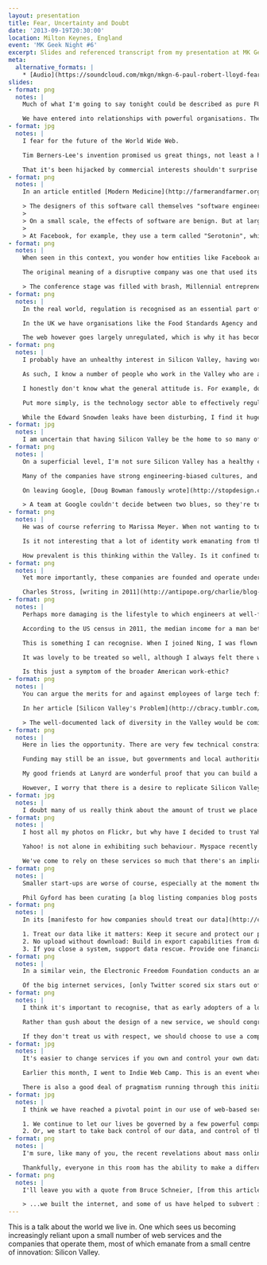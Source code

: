 ```yaml
---
layout: presentation
title: Fear, Uncertainty and Doubt
date: '2013-09-19T20:30:00'
location: Milton Keynes, England
event: 'MK Geek Night #6'
excerpt: Slides and referenced transcript from my presentation at MK Geek Night
meta:
  alternative_formats: |
    * [Audio](https://soundcloud.com/mkgn/mkgn-6-paul-robert-lloyd-fear)
slides:
- format: png
  notes: |
    Much of what I'm going to say tonight could be described as pure FUD -- cynical nonsense and fear-mongering. Yet fear, uncertainty and doubt -- these are real human emotions that can be too easily brushed aside in the face of valid concerns or criticism.

    We have entered into relationships with powerful organisations. These are organisations we will declare our undying love for, but I want to question whether we've taken the time to consider the consequences of doing so.
- format: jpg
  notes: |
    I fear for the future of the World Wide Web.

    Tim Berners-Lee's invention promised us great things, not least a highly democratic communication tool in which anyone could access information, and anyone could publish information. It's a powerful concept, and it's one we shouldn't lose sight of.

    That it's been hijacked by commercial interests shouldn't surprise us, but the way it's been hijacked should. Not only is our behaviour constantly monitored and tracked, sites like Facebook, Google+ and Twitter are actively manipulating our behaviour as well.
- format: png
  notes: |
    In an article entitled [Modern Medicine](http://farmerandfarmer.org/medicine/social.html), Jonathan Harris described social software design. He wrote:

    > The designers of this software call themselves "software engineers", but they are really more like social engineers. Through their inventions, they alter the behaviour of millions of people, yet very few of them realise that this is what they are doing, and even fewer consider the ethical implications of that kind of power.
    >
    > On a small scale, the effects of software are benign. But at large companies, with hundreds of millions of users, something so apparently small as the choice of what should be a default setting, will have an immediate impact on the daily behaviour patterns of a large percentage of the planet.
    >
    > At Facebook, for example, they use a term called "Serotonin", which refers to the bonding hormone released by the brain in moments of intimacy. In design reviews, Facebook designers are asked, "Where is the serotonin in this design?" meaning, "how will this new feature release bonding hormones in the brains of our users, to keep them coming back for more?"
- format: png
  notes: |
    When seen in this context, you wonder how entities like Facebook are able to operate without any degree of oversight. Is it right that one company can affect the lives of so many people, so freely? Facebook's leadership may say they are being disruptive; challenging social norms.

    The original meaning of a disruptive company was one that used its small size to shake up a bigger industry, but disruption is turning into something more sinister. Reporting on last year's TechCrunch Disrupt conference, [Paul Carr wrote](http://pandodaily.com/2012/10/24/travis-shrugged/):

    > The conference stage was filled with brash, Millennial entrepreneurs vowing to "Disrupt" real-world laws and regulations in the same way that me stealing your dog is Disrupting the idea of pet ownership. On more than one occasion a judge would ask an entrepreneur "Is this legal?" to which the reply would inevitably come: "Not yet." The audience would laugh and applaud.
- format: png
  notes: |
    In the real world, regulation is recognised as an essential part of well-functioning economy, to combat excessive behaviour, and maintain a level playing field.

    In the UK we have organisations like the Food Standards Agency and Ofcom. Even America, which has very conservative economic policies, has similar oversight agencies.

    The web however goes largely unregulated, which is why it has become so attractive to believers in the free-market and those that have little time for anything that gets in the way of them increasing their personal wealth.
- format: png
  notes: |
    I probably have an unhealthy interest in Silicon Valley, having worked for there a few years ago.

    As such, I know a number of people who work in the Valley who are as equally disturbed by these developments as I am. It gives me hope to know that sensible people work there. Obviously, as these people are my friends, they are a self-selecting group, people roughly the same age as me, who share similar interests and political views.

    I honestly don't know what the general attitude is. For example, do most developers and engineers have a moral compasses? Are they able to provide enough of a counterbalance to CEOs like Mark Zuckerberg who have very specific and controversial views on privacy? Are engineers that care about privacy able to find work at these companies?

    Put more simply, is the technology sector able to effectively regulate itself?

    While the Edward Snowden leaks have been disturbing, I find it hugely encouraging there was someone working for the NSA that had the moral integrity -- and courage -- to leak this information. My hope is that there are others like him.
- format: jpg
  notes: |
    I am uncertain that having Silicon Valley be the home to so many of the services we use every day is that healthy.
- format: png
  notes: |
    On a superficial level, I'm not sure Silicon Valley has a healthy culture of design. To me, it appears to be seen as a mean of styling, or manipulating, but not to producing things of any inherent value.

    Many of the companies have strong engineering-biased cultures, and there is an over-reliance on seeing customers as little more than data-points.

    On leaving Google, [Doug Bowman famously wrote](http://stopdesign.com/archive/2009/03/20/goodbye-google.html):

    > A team at Google couldn't decide between two blues, so they're testing 41 shades between each blue to see which one performs better. I had a recent debate over whether a border should be 3, 4 or 5 pixels wide, and was asked to prove my case. I can't operate in an environment like that. I've grown tired of debating such minuscule design decisions.
- format: png
  notes: |
    He was of course referring to Marissa Meyer. When not wanting to test which shade of blue to use at Google, she went on to design Yahoo's new logo, with somewhat predictable results.

    Is it not interesting that a lot of identity work emanating from the valley is rationalised with circles and lines overlaid? Is this the only way designers can justify their work?

    How prevalent is this thinking within the Valley. Is it confined to Google?
- format: png
  notes: |
    Yet more importantly, these companies are founded and operate under US law, which is very different from English and European law.

    Charles Stross, [writing in 2011](http://antipope.org/charlie/blog-static/2011/11/evil-social-networks.html), noted that the California-based web service Klout had a privacy policy that was almost certainly illegal under the UK Data Protection Act, not least because they asserted the right to collect information about you, if you simply visited their website.
- format: png
  notes: |
    Perhaps more damaging is the lifestyle to which engineers at well-funded start-ups are able to enjoy.

    According to the US census in 2011, the median income for a man between the ages of 25 and 34 was just over $32,000. Yet according to recruitment site Dice.com, the average salary for tech talent in Silicon Valley was more than $100,000. ([Source](http://eastbayexpress.com/oakland/content?oid=3494301))

    This is something I can recognise. When I joined Ning, I was flown over to Palo Alto, put up in expensive hotels, and had the rent paid for my apartment. Meals were often brought in every lunchtime, and the fridge was always stocked full of treats. And yes, I had an outrageous salary too.

    It was lovely to be treated so well, although I always felt there was an underlying motive; a desire for you to never leave the office, or spend any of your free time not thinking about work. This was particularly evident when I was offered a MiFi dongle and data contract, so I could work on the train to and from the office. Weekends felt like a privilege, not a right.

    Is this just a symptom of the broader American work-ethic?
- format: png
  notes: |
    You can argue the merits for and against employees of large tech firms being rewarded so handsomely, as much as you can for footballers and bankers. A shortage of talented engineers and designers means rewards will be high. But I wonder if this is creating an environment in which the people building products we use every day have little empathy for how the rest of us live.

    In her article [Silicon Valley's Problem](http://cbracy.tumblr.com/post/39314979304/silicon-valleys-problem) Catherine Bracy articulates the problems associated with this bubble:

    > The well-documented lack of diversity in the Valley would be comical if it wasn't so harmful. It feels like, and often is, a bunch of Stanford guys making tools to fix their own problems. Sometimes they stumble into a groundbreaking new app that has a more far-reaching impact (see: Twitter) and sometimes they try and shoehorn a social good mission into their business plan (see: a thousand other companies). Barely any of them start from an entrenched social problem and work backwards from there. Very few of them are really fundamentally improving society. They're making widgets or iterating on things that already exist.
- format: png
  notes: |
    Here in lies the opportunity. There are very few technical constraints forcing companies to relocate to the Valley anymore. Companies that exist outside the bubble have a greater chance I believe of designing products more empathetic to the wider world.

    Funding may still be an issue, but governments and local authorities are seeing growth in the technology sector and want to support it. Not having the culture of well-funded venture-backed start-ups will lead to the creation of more sustainable businesses too.

    My good friends at Lanyrd are wonderful proof that you can build a successful start-up outside the Valley.

    However, I worry that there is a desire to replicate Silicon Valley, which is a futile endeavour; Silicon Valley is the result of a century of good fortune and happy accidents. Digital hubs should be true to themselves, not facsimiles of a rotting model.
- format: jpg
  notes: |
    I doubt many of us really think about the amount of trust we place in the small number of services on which we rely on a daily basis.
- format: png
  notes: |
    I host all my photos on Flickr, but why have I decided to trust Yahoo!, a company that has consistently proved itself a poor custodian of user data, not least when it deleted the 38 million pages it once hosted on Geocities.

    Yahoo! is not alone in exhibiting such behaviour. Myspace recently deleted all the blog posts once hosted on its platform, providing no warning that it was going to do so. Individual posts or sites have been taken down on Tumblr without warning because of DMCA take-down notices, or legal disputes, with little or no recourse for content owners.

    We've come to rely on these services so much that there's an implicit trust in the companies that operate them. Do they deserve our trust?
- format: png
  notes: |
    Smaller start-ups are worse of course, especially at the moment they get acquired.

    Phil Gyford has been curating [a blog listing companies blog posts in which they exclaim their excitement of being acquired](http://gyford.com/phil/writing/2013/02/27/our-incredible-journey.php), and the inevitable posts that follow a few months later which backtrack on any promises regarding content users have uploaded.
- format: png
  notes: |
    In its [manifesto for how companies should treat our data](http://contentsmagazine.com/data/), Contents magazine suggested all services should:

    1. Treat our data like it matters: Keep it secure and protect our privacy, of course -- but also maintain serious backups and respect our choice to delete any information we've contributed.
    2. No upload without download: Build in export capabilities from day one.
    3. If you close a system, support data rescue. Provide one financial quarter's notice between announcing the shutdown and destroying any user-contributed content, public or private, and offer data export during this period.
- format: png
  notes: |
    In a similar vein, the Electronic Freedom Foundation conducts an annual survey in which it measures how well companies protect your data from the government. It has six criteria.

    Of the big internet services, [only Twitter scored six stars out of six. Apple got one](https://www.eff.org/sites/default/files/who-has-your-back-2013-report-20130513.pdf). This year's survey was conducted before the Snowden leaks, so it'll be interesting to see how these ratings change. However, since the EFF started publishing this report two years ago, the scores have been improving.
- format: png
  notes: |
    I think it's important to recognise, that as early adopters of a lot of these products, we wield excessive power. We shaped products like Twitter, and we can shape future products too!

    Rather than gush about the design of a new service, we should congratulate services on well-written terms and conditions, data export options, how well they protect us against government snooping.

    If they don't treat us with respect, we should choose to use a competing service.
- format: jpg
  notes: |
    It's easier to change services if you own and control your own data. The nascent Indie Web movement promotes publishing content on your own site, and optionally syndicating it to the third-parties.

    Earlier this month, I went to Indie Web Camp. This is an event where people are creating new technologies, products and protocols that allow us to do just that. While a lot of the concepts being demoed were still in development, I was impressed by the focus on making these new tools user-centred, and in many cases, better designed than the products they are attempting to replace.

    There is also a good deal of pragmatism running through this initiative; many of the contributors realised that the best tools for creating this content were built by the third parties, but we can use their tools, and then store the definitive copies on our own servers.
- format: jpg
  notes: |
    I think we have reached a pivotal point in our use of web-based services, and now face a fork in the road. We have two choices:

    1. We continue to let our lives be governed by a few powerful companies, and accept the consequences this brings.
    2. Or, we start to take back control of our data, and control of the web.
- format: png
  notes: |
    I'm sure, like many of you, the recent revelations about mass online surveillance undertaken by the NSA and GCHQ have made using the internet less exciting than it used to be. Not least because the companies running the services we have come to rely on appear to have been complicit in aiding these programmes.

    Thankfully, everyone in this room has the ability to make a difference, to build the web we want to see. Although the web has matured considerably in the last 20 years, a text editor, an FTP client and some web space is all you need to publish on the web.
- format: png
  notes: |
    I'll leave you with a quote from Bruce Schneier, [from this article in the Guardian](http://theguardian.com/commentisfree/2013/sep/05/government-betrayed-internet-nsa-spying):

    > ...we built the internet, and some of us have helped to subvert it. Now those of us who love liberty have to fix it.
---
```

This is a talk about the world we live in. One which sees us becoming increasingly reliant upon a small number of web services and the companies that operate them, most of which emanate from a small centre of innovation: Silicon Valley.
